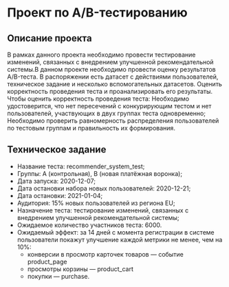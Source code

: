 # Проект по А/B-тестированию
## Описание проекта 
В рамках данного проекта необходимо провести тестирование изменений, связанных с внедрением улучшенной рекомендательной системы.В данном проекте необходимо провести оценку результатов A/B-теста. В распоряжении есть датасет с действиями пользователей, техническое задание и несколько вспомогательных датасетов. Оценить корректность проведения теста и проанализировать его результаты. Чтобы оценить корректность проведения теста:
Необходимо удостоверится, что нет пересечений с конкурирующим тестом и нет пользователей, участвующих в двух группах теста одновременно;
Необходимо проверить равномерность распределения пользователей по тестовым группам и правильность их формирования.
## Техническое задание
 - Название теста: recommender_system_test;
 - Группы: А (контрольная), B (новая платёжная воронка);
 - Дата запуска: 2020-12-07;
 - Дата остановки набора новых пользователей: 2020-12-21;
 - Дата остановки: 2021-01-04;
 - Аудитория: 15% новых пользователей из региона EU;
 - Назначение теста: тестирование изменений, связанных с внедрением улучшенной рекомендательной системы;
 - Ожидаемое количество участников теста: 6000.
 - Ожидаемый эффект: за 14 дней с момента регистрации в системе пользователи покажут улучшение каждой метрики не менее, чем на 10%:
   - конверсии в просмотр карточек товаров — событие product_page
   - просмотры корзины — product_cart
   - покупки — purchase.
